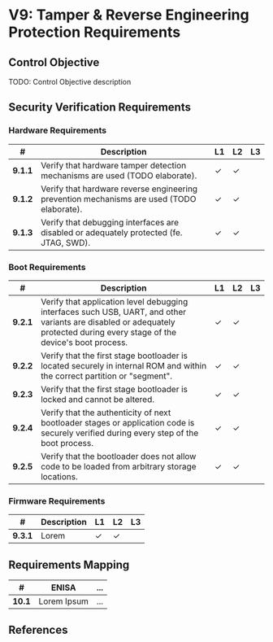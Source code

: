 # V9: Tamper & Reverse Engineering Protection Requirements


## Control Objective
TODO: Control Objective description

## Security Verification Requirements

### Hardware Requirements

| # | Description | L1 | L2 | L3 |
| -- | ---------------------- | - | - | - |
| **9.1.1** | Verify that hardware tamper detection mechanisms are used (TODO elaborate).  | ✓ | ✓ |   |
| **9.1.2** | Verify that hardware reverse engineering prevention mechanisms are used (TODO elaborate).  | ✓ | ✓ |   |
| **9.1.3** | Verify that debugging interfaces are disabled or adequately protected (fe. JTAG, SWD).  | ✓ | ✓ |   |

### Boot Requirements

| # | Description | L1 | L2 | L3 |
| -- | ---------------------- | - | - | - |
| **9.2.1** | Verify that application level debugging interfaces such USB, UART, and other variants are disabled or adequately protected during every stage of the device's boot process. | ✓ | ✓ |   |
| **9.2.2** | Verify that the first stage bootloader is located securely in internal ROM and within the correct partition or "segment".  | ✓ | ✓ |   |
| **9.2.3** | Verify that the first stage bootloader is locked and cannot be altered. | ✓ | ✓ |   |
| **9.2.4** | Verify that the authenticity of next bootloader stages or application code is securely verified during every step of the boot process. | ✓ | ✓ |  |
| **9.2.5** | Verify that the bootloader does not allow code to be loaded from arbitrary storage locations.  | ✓ | ✓ |   |


### Firmware Requirements
| # | Description | L1 | L2 | L3 |
| -- | ---------------------- | - | - | - |
| **9.3.1** | Lorem | ✓ | ✓ |   |

## Requirements Mapping

| # | ENISA | ... |
| -- | ---------------------- | ---------------------- |
|**10.1** | Lorem Ipsum | ... |

## References
